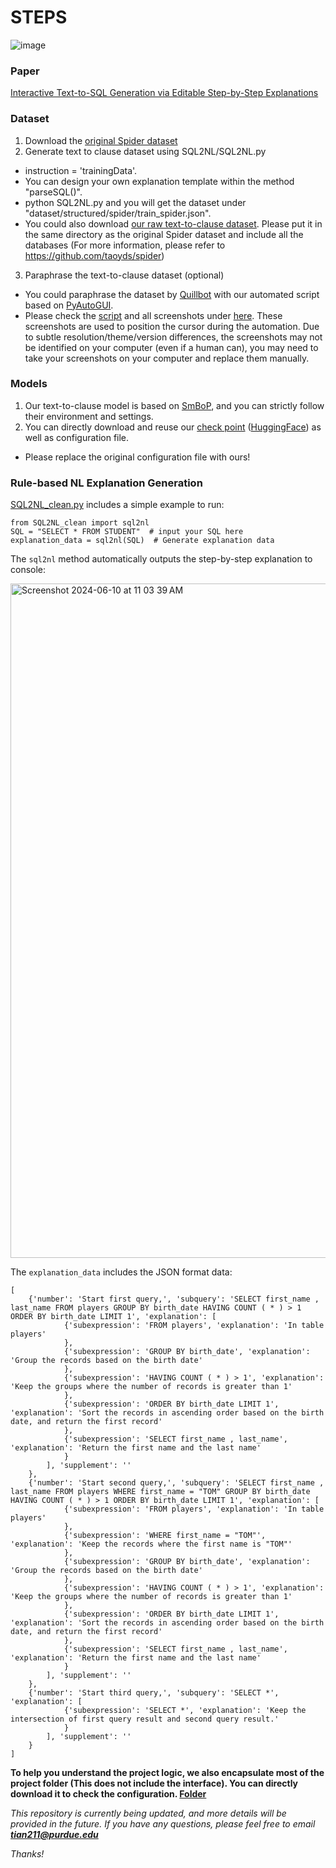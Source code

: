 # STEPS

![image](https://github.com/magic-YuanTian/STEPS/assets/75125334/74bd2efb-fa87-48c7-8088-f096cfeb5393)


### Paper
[Interactive Text-to-SQL Generation via Editable Step-by-Step Explanations](https://arxiv.org/abs/2305.07372)


### Dataset
1. Download the [original Spider dataset](https://drive.google.com/uc?export=download&id=1TqleXec_OykOYFREKKtschzY29dUcVAQ)
2. Generate text to clause dataset using SQL2NL/SQL2NL.py
  - instruction = 'trainingData'.
  - You can design your own explanation template within the method "parseSQL()".
  - python SQL2NL.py and you will get the dataset under "dataset/structured/spider/train_spider.json".
  - You could also download [our raw text-to-clause dataset](https://drive.google.com/file/d/1f1fnJK2vGuRpaQOeMlBD10tQMDH3dR83/view?usp=sharing). Please put it in the same directory as the original Spider dataset and include all the databases (For more information, please refer to https://github.com/taoyds/spider)
3. Paraphrase the text-to-clause dataset (optional)
  - You could paraphrase the dataset by [Quillbot](https://quillbot.com/) with our automated script based on [PyAutoGUI](https://pyautogui.readthedocs.io/en/latest/).
  - Please check the [script](Paraphrase/main.py) and all screenshots under [here](Paraphrase/img). These screenshots are used to position the cursor during the automation. Due to subtle resolution/theme/version differences, the screenshots may not be identified on your computer (even if a human can), you may need to take your screenshots on your computer and replace them manually.


### Models
1. Our text-to-clause model is based on [SmBoP](https://github.com/OhadRubin/SmBop), and you can strictly follow their environment and settings.
2. You can directly download and reuse our [check point](https://purdue0-my.sharepoint.com/personal/tian211_purdue_edu/_layouts/15/onedrive.aspx?id=%2Fpersonal%2Ftian211%5Fpurdue%5Fedu%2FDocuments%2FSTEPS%2FmodelS%2Etar%2Egz&parent=%2Fpersonal%2Ftian211%5Fpurdue%5Fedu%2FDocuments%2FSTEPS) ([HuggingFace](https://huggingface.co/DoctorChaos/text-to-SQL-clause-smbop/blob/main/README.md)) as well as configuration file. 
  - Please replace the original configuration file with ours!

### Rule-based NL Explanation Generation
[SQL2NL_clean.py](https://github.com/magic-YuanTian/STEPS/blob/main/SQL2NL_clean.py) includes a simple example to run:

```
from SQL2NL_clean import sql2nl
SQL = "SELECT * FROM STUDENT"  # input your SQL here
explanation_data = sql2nl(SQL)  # Generate explanation data
```

The `sql2nl` method automatically outputs the step-by-step explanation to console:

<img width="1079" alt="Screenshot 2024-06-10 at 11 03 39 AM" src="https://github.com/magic-YuanTian/STEPS/assets/75125334/282079ad-1f48-474c-bec1-f9e991a68be2">

The `explanation_data` includes the JSON format data:

```
[
    {'number': 'Start first query,', 'subquery': 'SELECT first_name , last_name FROM players GROUP BY birth_date HAVING COUNT ( * ) > 1 ORDER BY birth_date LIMIT 1', 'explanation': [
            {'subexpression': 'FROM players', 'explanation': 'In table players'
            },
            {'subexpression': 'GROUP BY birth_date', 'explanation': 'Group the records based on the birth date'
            },
            {'subexpression': 'HAVING COUNT ( * ) > 1', 'explanation': 'Keep the groups where the number of records is greater than 1'
            },
            {'subexpression': 'ORDER BY birth_date LIMIT 1', 'explanation': 'Sort the records in ascending order based on the birth date, and return the first record'
            },
            {'subexpression': 'SELECT first_name , last_name', 'explanation': 'Return the first name and the last name'
            }
        ], 'supplement': ''
    },
    {'number': 'Start second query,', 'subquery': 'SELECT first_name , last_name FROM players WHERE first_name = "TOM" GROUP BY birth_date HAVING COUNT ( * ) > 1 ORDER BY birth_date LIMIT 1', 'explanation': [
            {'subexpression': 'FROM players', 'explanation': 'In table players'
            },
            {'subexpression': 'WHERE first_name = "TOM"', 'explanation': 'Keep the records where the first name is "TOM"'
            },
            {'subexpression': 'GROUP BY birth_date', 'explanation': 'Group the records based on the birth date'
            },
            {'subexpression': 'HAVING COUNT ( * ) > 1', 'explanation': 'Keep the groups where the number of records is greater than 1'
            },
            {'subexpression': 'ORDER BY birth_date LIMIT 1', 'explanation': 'Sort the records in ascending order based on the birth date, and return the first record'
            },
            {'subexpression': 'SELECT first_name , last_name', 'explanation': 'Return the first name and the last name'
            }
        ], 'supplement': ''
    },
    {'number': 'Start third query,', 'subquery': 'SELECT *', 'explanation': [
            {'subexpression': 'SELECT *', 'explanation': 'Keep the intersection of first query result and second query result.'
            }
        ], 'supplement': ''
    }
]
```



**To help you understand the project logic, we also encapsulate most of the project folder (This does not include the interface). You can directly download it to check the configuration. [Folder](https://purdue0-my.sharepoint.com/personal/tian211_purdue_edu/_layouts/15/onedrive.aspx?id=%2Fpersonal%2Ftian211%5Fpurdue%5Fedu%2FDocuments%2FSTEPS%2FSTEPS%2Ezip&parent=%2Fpersonal%2Ftian211%5Fpurdue%5Fedu%2FDocuments%2FSTEPS&ct=1708191688229&or=OWA%2DNT&cid=2f4d10de%2Dfdb2%2D39ba%2Db806%2D6364779fc664&ga=1)**

*This repository is currently being updated, and more details will be provided in the future.*
*If you have any questions, please feel free to email* ***tian211@purdue.edu***

*Thanks!*
